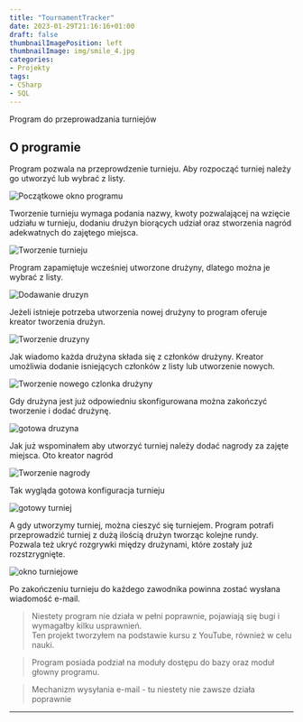 ```yaml
---
title: "TournamentTracker"
date: 2023-01-29T21:16:16+01:00
draft: false
thumbnailImagePosition: left
thumbnailImage: img/smile_4.jpg
categories:
- Projekty
tags:
- CSharp
- SQL
---
```


Program do przeprowadzania turniejów

<!--more-->

## O programie  

Program pozwala na przeprowdzenie turnieju. 
Aby rozpocząć turniej należy go utworzyć lub wybrać z listy.  

![Początkowe okno programu](https://i.imgur.com/Joc9CLU.png)  

Tworzenie turnieju wymaga podania nazwy, kwoty pozwalającej na wzięcie udziału w turnieju, dodaniu drużyn biorących udział oraz stworzenia nagród adekwatnych do zajętego miejsca.  

![Tworzenie turnieju](https://i.imgur.com/ud1hQab.png)  

Program zapamiętuje wcześniej utworzone drużyny, dlatego można je wybrać z listy.  

![Dodawanie druzyn](https://i.imgur.com/JeaKBJV.png)  

Jeżeli istnieje potrzeba utworzenia nowej drużyny to program oferuje kreator tworzenia drużyn.  

![Tworzenie druzyny](https://i.imgur.com/TTsJJv8.png)

Jak wiadomo każda drużyna składa się z członków drużyny. Kreator umożliwia dodanie isniejących członków z listy lub utworzenie nowych.  

![Tworzenie nowego czlonka drużyny](https://i.imgur.com/VGKCDiY.png)  

Gdy drużyna jest już odpowiedniu skonfigurowana można zakończyć tworzenie i dodać drużynę.  

![gotowa druzyna](https://i.imgur.com/8HIYghf.png)  

Jak już wspominałem aby utworzyć turniej należy dodać nagrody za zajęte miejsca. Oto kreator nagród  

![Tworzenie nagrody](https://i.imgur.com/KTTqvGx.png)  

Tak wygląda gotowa konfiguracja turnieju  

![gotowy turniej](https://i.imgur.com/wILYNWa.png)  

A gdy utworzymy turniej, można cieszyć się turniejem. Program potrafi przeprowadzić turniej z dużą ilością drużyn tworząc kolejne rundy.  
Pozwala też ukryć rozgrywki między drużynami, które zostały już rozstzrygnięte.

![okno turniejowe](https://i.imgur.com/58KpUbl.png)  

Po zakończeniu turnieju do każdego zawodnika powinna zostać wysłana wiadomość e-mail.

> Niestety program nie działa w pełni poprawnie, pojawiają się bugi i wymagałby kilku usprawnień.  
> Ten projekt tworzyłem na podstawie kursu z YouTube, również w celu nauki.  

> Program posiada podział na moduły dostępu do bazy oraz moduł głowny programu.  

> Mechanizm wysyłania e-mail - tu niestety nie zawsze działa poprawnie

---
